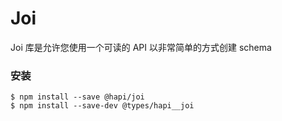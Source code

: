 # Joi
Joi 库是允许您使用一个可读的 API 以非常简单的方式创建 schema


### 安装
```shell
$ npm install --save @hapi/joi
$ npm install --save-dev @types/hapi__joi
```
















